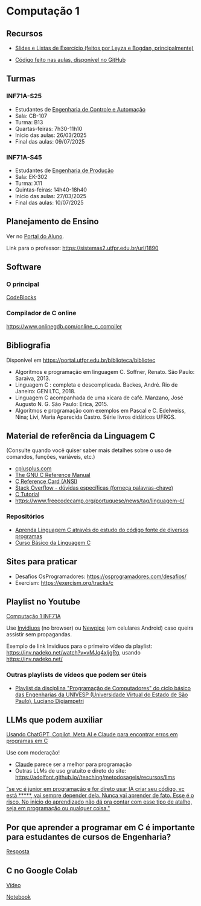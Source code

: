 # Computação 1

## Recursos 

- [Slides e Listas de Exercício (feitos por Leyza e Bogdan, principalmente)](https://nuvem.utfpr.edu.br/index.php/s/EYEKmlMowDwxMVR>)

<!-- K... Brian https://www.amazon.com.br/Programming-Language-Brian-W-Kernighan/dp/0131103628 --> 


- [Código feito nas aulas, disponível no GitHub](https://github.com/adolfont/INF71A_Computacao1/)


## Turmas

### INF71A-S25 
- Estudantes de [Engenharia de Controle e Automação](https://www.utfpr.edu.br/cursos/coordenacoes/graduacao/curitiba/ct-engenharia-de-controle-e-automacao)
- Sala: CB-107
- Turma: B13
- Quartas-feiras: 7h30-11h10
- Início das aulas: 26/03/2025
- Final das aulas: 09/07/2025

### INF71A-S45 

- Estudantes de [Engenharia de Produção](https://www.utfpr.edu.br/cursos/graduacao/bacharelado/engenharia-de-producao)
- Sala:  EK-302
- Turma: X11
- Quintas-feiras: 14h40-18h40
- Início das aulas: 27/03/2025
- Final das aulas: 10/07/2025



## Planejamento de Ensino

Ver no [Portal do Aluno](https://www.utfpr.edu.br/alunos/portal-do-aluno).

Link para o professor: <https://sistemas2.utfpr.edu.br/url/1890>

## Software

### O principal

[CodeBlocks](https://www.codeblocks.org/)

### Compilador de C online

<https://www.onlinegdb.com/online_c_compiler>

<!--
### Minha área de trabalho no Replit

<https://replit.com/@AdolfoNeto1/>

Exemplo de criação de conta: <https://www.youtube.com/watch?v=w_gpH5cRibQ> ou <https://inv.nadeko.net/watch?v=w_gpH5cRibQ>

-->

## Bibliografia

Disponível em <https://portal.utfpr.edu.br/biblioteca/bibliotec>

- Algoritmos e programação em linguagem C. Soffner, Renato. São Paulo: Saraiva, 2013.
- Linguagem C : completa e descomplicada. Backes, André. Rio de Janeiro: GEN LTC, 2018.
- Linguagem C acompanhada de uma xícara de café. Manzano, José Augusto N. G. São Paulo: Erica, 2015.
- Algoritmos e programação com exemplos em Pascal e C. Edelweiss, Nina; Livi, Maria Aparecida Castro. Série livros didáticos UFRGS.

## Material de referência da Linguagem C

(Consulte quando você quiser saber mais detalhes sobre o uso de comandos, funções, variáveis, etc.)

- [cplusplus.com](https://www.cplusplus.com/reference/)  
- [The GNU C Reference Manual](https://www.gnu.org/software/gnu-c-manual/gnu-c-manual.html)  
- [C Reference Card (ANSI)](https://users.ece.utexas.edu/~adnan/c-refcard.pdf)  
- [Stack Overflow - dúvidas específicas (forneça palavras-chave)](https://stackoverflow.com/ "Stack Overflow - dúvidas específicas (forneça palavras-chave)")  
- [C Tutorial](https://www.w3schools.com/c/)
- <https://www.freecodecamp.org/portuguese/news/tag/linguagem-c/>

### Repositórios

- [Aprenda Linguagem C através do estudo do código fonte de diversos programas](https://github.com/everaldo/linguagem_c)
- [Curso Básico da Linguagem C](https://bolha.dev/blau_araujo/cblc)

## Sites para praticar

- Desafios OsProgramadores: <https://osprogramadores.com/desafios/>
- Exercism: <https://exercism.org/tracks/c>


## Playlist no Youtube

[Computação 1 INF71A](https://www.youtube.com/playlist?list=PLr0nplfR1PLeDraXsWjEQDbbsgKRw4leU)

Use [Invidiuos](https://docs.invidious.io/instances/) (no browser) ou [Newpipe](https://newpipe.net/) (em celulares Android) caso queira assistir sem propagandas.

Exemplo de link Invidiuos para o primeiro vídeo da playlist: <https://inv.nadeko.net/watch?v=vMJq4xljgRg>, usando <https://inv.nadeko.net/>

### Outras playlists de vídeos que podem ser úteis

- [Playlist da disciplina "Programação de Computadores" do ciclo básico das Engenharias da UNIVESP (Universidade Virtual do Estado de São Paulo), Luciano Digiampetri](https://youtube.com/playlist?list=PL_JAaU8k6DQW_X6yHtTTuw9F6pF_0nvfy&si=q0kxkBxKOS-Dfl_3)

## LLMs que podem auxiliar

[Usando ChatGPT, Copilot, Meta AI e Claude para encontrar erros em programas em C](https://www.youtube.com/watch?v=TtO6qGOqGFs)

Use com moderação!

- [Claude](https://bit.ly/ClaudeComputacao1) parece ser a melhor para programação
- Outras LLMs de uso gratuito e direto do site: <https://adolfont.github.io//teaching/metodosageis/recursos/llms>

["se vc é junior em programação e for direto usar IA criar seu código, vc está *****, vai sempre depender dela. Nunca vai aprender de fato. Esse é o risco. No início do aprendizado não dá pra contar com esse tipo de atalho, seja em programação ou qualquer coisa."](https://www.youtube.com/shorts/D5hQgwywsmc)

## Por que aprender a programar em C é importante para estudantes de cursos de Engenharia?

[Resposta](./porque.md)


## C no Google Colab

[Vídeo](https://www.youtube.com/watch?v=Ka-s6OGQhmc)


[Notebook](https://colab.research.google.com/drive/1ZhnJTkDsB83Fa8ciH7AolgRN0lgHT-np?usp=sharing)
